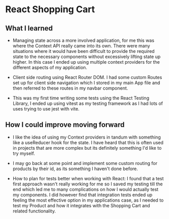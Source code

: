 # React Shopping Cart

## What I learned

- Managing state across a more involved application, for me this was where the Context API really came into its own. There were many situations where it would have been difficult to provide the required state to the necessary components without excessively lifting state up higher. In this case I ended up using multiple context providers for the different aspects of my application.

- Client side routing using React Router DOM. I had some custom Routes set up for client side navigation which I stored in my main App file and then referred to these routes in my navbar component.

- This was my first time writing some tests using the React Testing Library, I ended up using vitest as my testing framework as I had lots of uses trying to use jest with vite. 


## How I could improve moving forward

- I like the idea of using my Context providers in tandum with something like a useReducer hook for the state. I have heard that this is often used in projects that are more complex but its definitely something I'd like to try myself.

- I may go back at some point and implement some custom routing for products by their id, as its something I haven't done before.

- How to plan for tests better when working with React: I found that a test first approach wasn't really working for me so I saved my testing till the end which led me to many complications on how I would actually test my components. I did however find that integration tests ended up feeling the most effective option in my applications case, as I needed to test my Product and how it integrates with the Shopping Cart and related functionality.